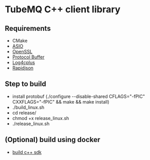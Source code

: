 <!--

    Licensed to the Apache Software Foundation (ASF) under one
    or more contributor license agreements.  See the NOTICE file
    distributed with this work for additional information
    regarding copyright ownership.  The ASF licenses this file
    to you under the Apache License, Version 2.0 (the
    "License"); you may not use this file except in compliance
    with the License.  You may obtain a copy of the License at

      http://www.apache.org/licenses/LICENSE-2.0

    Unless required by applicable law or agreed to in writing,
    software distributed under the License is distributed on an
    "AS IS" BASIS, WITHOUT WARRANTIES OR CONDITIONS OF ANY
    KIND, either express or implied.  See the License for the
    specific language governing permissions and limitations
    under the License.

-->


# TubeMQ C++ client library
## Requirements

 * CMake
 * [ASIO](https://github.com/chriskohlhoff/asio.git)
 * [OpenSSL](https://github.com/openssl/openssl.git)
 * [Protocol Buffer](https://developers.google.com/protocol-buffers/)
 * [Log4cplus](https://github.com/log4cplus/log4cplus.git)
 * [Rapidjson](https://github.com/Tencent/rapidjson.git)

## Step to build
  * install protobuf (./configure --disable-shared CFLAGS="-fPIC" CXXFLAGS="-fPIC" && make && make install)
  * ./build_linux.sh
  * cd release/
  * chmod +x release_linux.sh
  * ./release_linux.sh 
 

## (Optional) build using docker
  * [build c++ sdk](https://github.com/apache/inlong/tree/master/inlong-tubemq/tubemq-docker/tubemq-cpp)